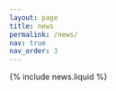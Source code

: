 ```yaml
---
layout: page
title: news 
permalink: /news/
nav: true
nav_order: 3
---
```


{% include news.liquid %}
